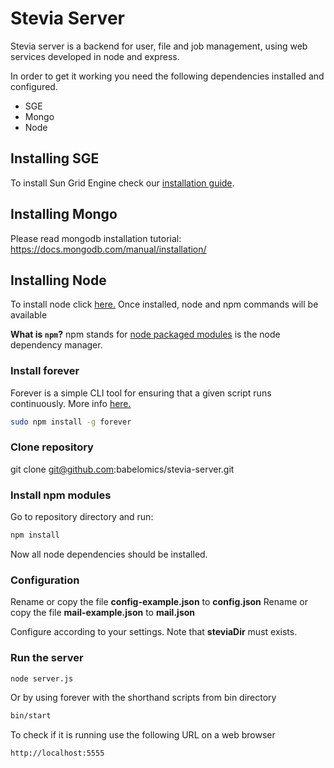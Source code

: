 Stevia Server
=================

Stevia server is a backend for user, file and job management, using web services developed in node and express.

In order to get it working you need the following dependencies installed and configured.

* SGE
* Mongo
* Node

## Installing SGE
To install Sun Grid Engine check our [installation guide](https://github.com/frasator/stevia-server/wiki/Installing-Sun-Grid-Engine).

## Installing Mongo
Please read mongodb installation tutorial:
https://docs.mongodb.com/manual/installation/

## Installing Node
To install node click [here.](https://nodejs.org/en/download/package-manager/)
Once installed, node and npm commands will be available

**What is `npm`?** npm stands for [node packaged modules](http://npmjs.org/) is the node dependency manager.

### Install forever
Forever is a simple CLI tool for ensuring that a given script runs continuously.
More info [here.](https://github.com/foreverjs/forever)

```bash
sudo npm install -g forever
```

### Clone repository
git clone git@github.com:babelomics/stevia-server.git

### Install npm modules
Go to repository directory and run:

```bash
npm install
```
Now all node dependencies should be installed.

### Configuration
Rename or copy the file **config-example.json** to **config.json**
Rename or copy the file **mail-example.json** to **mail.json**

Configure according to your settings.
Note that **steviaDir** must exists.

### Run the server
```bash
node server.js
```
Or by using forever with the shorthand scripts from bin directory
```bash
bin/start
```
To check if it is running use the following URL on a web browser
```bash
http://localhost:5555
```
